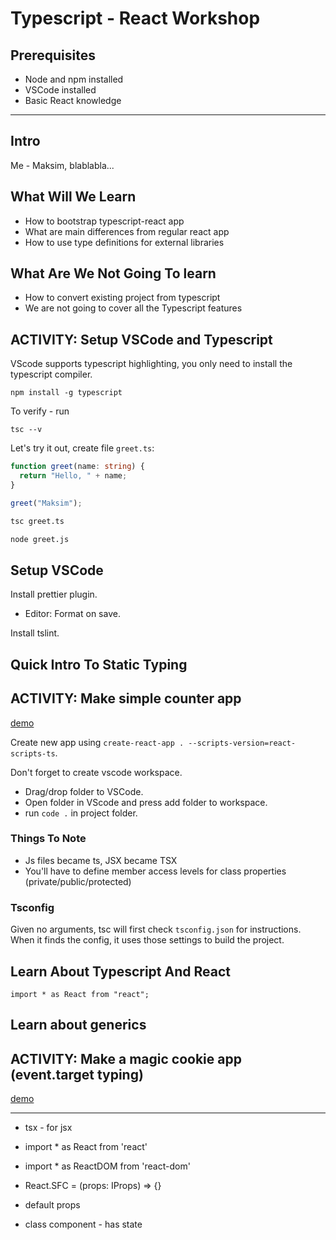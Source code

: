 # Typescript - React Workshop

## Prerequisites

- Node and npm installed
- VSCode installed
- Basic React knowledge

---

## Intro

Me - Maksim, blablabla...

## What Will We Learn

- How to bootstrap typescript-react app
- What are main differences from regular react app
- How to use type definitions for external libraries

## What Are We Not Going To learn

- How to convert existing project from typescript
- We are not going to cover all the Typescript features

## ACTIVITY: Setup VSCode and Typescript

VScode supports typescript highlighting, you only need to install the typescript compiler.

```
npm install -g typescript
```

To verify - run

```
tsc --v
```

Let's try it out, create file `greet.ts`:

```ts
function greet(name: string) {
  return "Hello, " + name;
}

greet("Maksim");
```

```sh
tsc greet.ts

node greet.js
```

## Setup VSCode

Install prettier plugin.

- Editor: Format on save.

Install tslint.

## Quick Intro To Static Typing

## ACTIVITY: Make simple counter app

[demo](https://relaxed-goldberg-269236.netlify.com/)

Create new app using `create-react-app . --scripts-version=react-scripts-ts`.

Don't forget to create vscode workspace.

- Drag/drop folder to VSCode.
- Open folder in VScode and press add folder to workspace.
- run `code .` in project folder.

### Things To Note

- Js files became ts, JSX became TSX
- You'll have to define member access levels for class properties (private/public/protected)

### Tsconfig

Given no arguments, tsc will first check `tsconfig.json` for instructions. When it finds the config, it uses those settings to build the project.

## Learn About Typescript And React

`import * as React from "react";`

## Learn about generics

## ACTIVITY: Make a magic cookie app (event.target typing)

[demo](https://peaceful-elion-614709.netlify.com/)

---

- tsx - for jsx

- import \* as React from 'react'
- import \* as ReactDOM from 'react-dom'

- React.SFC<IProps> = (props: IProps) => {}

- default props

- class component - has state
